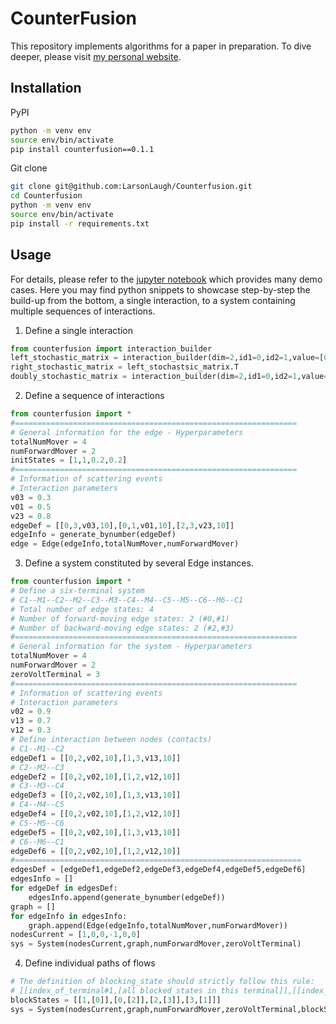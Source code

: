 # CounterFusion

This repository implements algorithms for a paper in preparation. To dive deeper, please visit
[my personal website](http://lixianphwang.com/projects/1_project/).


## Installation
PyPI
```bash
python -m venv env
source env/bin/activate
pip install counterfusion==0.1.1
```

Git clone 
```bash
git clone git@github.com:LarsonLaugh/Counterfusion.git
cd Counterfusion
python -m venv env
source env/bin/activate
pip install -r requirements.txt
```

## Usage

For details, please refer to the [jupyter notebook](demo.ipynb) which provides many demo cases. Here you may find python
snippets to showcase step-by-step the build-up from the bottom, a single interaction, to a system containing multiple sequences of
interactions.

1. Define a single interaction

```python
from counterfusion import interaction_builder
left_stochastic_matrix = interaction_builder(dim=2,id1=0,id2=1,value=[0.1,0.3])
right_stochastic_matrix = left_stochastsic_matrix.T
doubly_stochastic_matrix = interaction_builder(dim=2,id1=0,id2=1,value=0.5)
```

2. Define a sequence of interactions

```python
from counterfusion import *
#===============================================================
# General information for the edge - Hyperparameters
totalNumMover = 4
numForwardMover = 2
initStates = [1,1,0.2,0.2]
#===============================================================
# Information of scattering events 
# Interaction parameters
v03 = 0.3
v01 = 0.5
v23 = 0.8
edgeDef = [[0,3,v03,10],[0,1,v01,10],[2,3,v23,10]]
edgeInfo = generate_bynumber(edgeDef)
edge = Edge(edgeInfo,totalNumMover,numForwardMover)
```
3. Define a system constituted by several Edge instances.

```python
from counterfusion import *
# Define a six-terminal system
# C1--M1--C2--M2--C3--M3--C4--M4--C5--M5--C6--M6--C1
# Total number of edge states: 4
# Number of forward-moving edge states: 2 (#0,#1)
# Number of backward-moving edge states: 2 (#2,#3)
#===============================================================
# General information for the system - Hyperparameters
totalNumMover = 4
numForwardMover = 2
zeroVoltTerminal = 3
#===============================================================
# Information of scattering events 
# Interaction parameters
v02 = 0.9
v13 = 0.7
v12 = 0.3
# Define interaction between nodes (contacts)
# C1--M1--C2
edgeDef1 = [[0,2,v02,10],[1,3,v13,10]]
# C2--M2--C3
edgeDef2 = [[0,2,v02,10],[1,2,v12,10]]
# C3--M3--C4
edgeDef3 = [[0,2,v02,10],[1,3,v13,10]]
# C4--M4--C5
edgeDef4 = [[0,2,v02,10],[1,2,v12,10]]
# C5--M5--C6
edgeDef5 = [[0,2,v02,10],[1,3,v13,10]]
# C6--M6--C1
edgeDef6 = [[0,2,v02,10],[1,2,v12,10]]
#================================================================
edgesDef = [edgeDef1,edgeDef2,edgeDef3,edgeDef4,edgeDef5,edgeDef6]
edgesInfo = []
for edgeDef in edgesDef:
    edgesInfo.append(generate_bynumber(edgeDef))
graph = []
for edgeInfo in edgesInfo:
    graph.append(Edge(edgeInfo,totalNumMover,numForwardMover))
nodesCurrent = [1,0,0,-1,0,0]
sys = System(nodesCurrent,graph,numForwardMover,zeroVoltTerminal)
```

4. Define individual paths of flows

```python
# The definition of blocking_state should strictly follow this rule: 
# [[index_of_terminal#1,[all blocked states in this terminal]],[[index_of_terminal#2,[all blocked states in this terminal],...]]]
blockStates = [[1,[0]],[0,[2]],[2,[3]],[3,[1]]]
sys = System(nodesCurrent,graph,numForwardMover,zeroVoltTerminal,blockStates)
```
